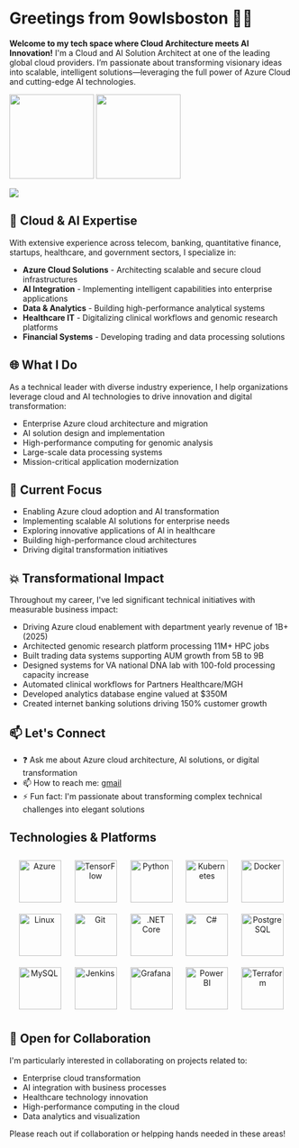 # Greetings from 9owlsboston 👋🏻

**Welcome to my tech space where Cloud Architecture meets AI Innovation!**
I'm a Cloud and AI Solution Architect at one of the leading global cloud providers. I’m passionate about transforming visionary ideas into scalable, intelligent solutions—leveraging the full power of Azure Cloud and cutting-edge AI technologies.

<p align="left">
  <img height="150px" src="https://github-readme-stats.vercel.app/api/top-langs/?username=9owlsboston&layout=compact&hide=html,Makefile&text_color=daf7dc&bg_color=151515" />
  <img height="150px" src="https://github-readme-streak-stats.herokuapp.com/?user=9owlsboston&theme=radical&hide_title=true&count_private=true" />      
  <!-- <img height="150px" src="https://github-readme-stats.vercel.app/api?username=9owlsboston&show_icons=true&theme=tokyonight&hide_title=true&count_private=true" /> -->
</p>

<p align=left>
  <img src="https://komarev.com/ghpvc/?username=9owlsboston&color=orange" />
</p>

## 🤖 Cloud & AI Expertise

With extensive experience across telecom, banking, quantitative finance, startups, healthcare, and government sectors, I specialize in:

- **Azure Cloud Solutions** - Architecting scalable and secure cloud infrastructures
- **AI Integration** - Implementing intelligent capabilities into enterprise applications
- **Data & Analytics** - Building high-performance analytical systems
- **Healthcare IT** - Digitalizing clinical workflows and genomic research platforms
- **Financial Systems** - Developing trading and data processing solutions

## 🌐 What I Do

As a technical leader with diverse industry experience, I help organizations leverage cloud and AI technologies to drive innovation and digital transformation:

- Enterprise Azure cloud architecture and migration
- AI solution design and implementation
- High-performance computing for genomic analysis
- Large-scale data processing systems
- Mission-critical application modernization

## 🎯 Current Focus

- Enabling Azure cloud adoption and AI transformation
- Implementing scalable AI solutions for enterprise needs
- Exploring innovative applications of AI in healthcare
- Building high-performance cloud architectures
- Driving digital transformation initiatives

## 💥 Transformational Impact

Throughout my career, I've led significant technical initiatives with measurable business impact:

- Driving Azure cloud enablement with department yearly revenue of 1B+ (2025)
- Architected genomic research platform processing 11M+ HPC jobs
- Built trading data systems supporting AUM growth from 5B to 9B
- Designed systems for VA national DNA lab with 100-fold processing capacity increase
- Automated clinical workflows for Partners Healthcare/MGH
- Developed analytics database engine valued at $350M
- Created internet banking solutions driving 150% customer growth

## 📫 Let's Connect

- ❓ Ask me about Azure cloud architecture, AI solutions, or digital transformation
- 📫 How to reach me: [gmail](mailto:9owlsboston@gmail.com)
- ⚡ Fun fact: I'm passionate about transforming complex technical challenges into elegant solutions

## Technologies & Platforms  
<div align="center">  
<img style="margin: 10px" src="https://profilinator.rishav.dev/skills-assets/microsoft_azure-icon.svg" alt="Azure" height="75" />
<img style="margin: 10px" src="https://profilinator.rishav.dev/skills-assets/tensorflow-icon.svg" alt="TensorFlow" height="75" />
<img style="margin: 10px" src="https://profilinator.rishav.dev/skills-assets/python-original.svg" alt="Python" height="75" />
<img style="margin: 10px" src="https://profilinator.rishav.dev/skills-assets/kubernetes-icon.svg" alt="Kubernetes" height="75" />
<img style="margin: 10px" src="https://profilinator.rishav.dev/skills-assets/docker-original-wordmark.svg" alt="Docker" height="75" />
<img style="margin: 10px" src="https://profilinator.rishav.dev/skills-assets/linux-original.svg" alt="Linux" height="75" />
<img style="margin: 10px" src="https://profilinator.rishav.dev/skills-assets/git-scm-icon.svg" alt="Git" height="75" />
<img style="margin: 10px" src="https://profilinator.rishav.dev/skills-assets/dotnetcore.png" alt=".NET Core" height="75" />
<img style="margin: 10px" src="https://profilinator.rishav.dev/skills-assets/csharp-original.svg" alt="C#" height="75" />
<img style="margin: 10px" src="https://profilinator.rishav.dev/skills-assets/postgresql-original-wordmark.svg" alt="PostgreSQL" height="75" />
<img style="margin: 10px" src="https://profilinator.rishav.dev/skills-assets/mysql-original-wordmark.svg" alt="MySQL" height="75" />
<img style="margin: 10px" src="https://profilinator.rishav.dev/skills-assets/jenkins-icon.svg" alt="Jenkins" height="75" />
<img style="margin: 10px" src="https://profilinator.rishav.dev/skills-assets/grafana.png" alt="Grafana" height="75" />
<img style="margin: 10px" src="https://profilinator.rishav.dev/skills-assets/powerbi.png" alt="Power BI" height="75" />
<img style="margin: 10px" src="https://profilinator.rishav.dev/skills-assets/terraformio-icon.svg" alt="Terraform" height="75" />
</div>

## 🤝 Open for Collaboration

I'm particularly interested in collaborating on projects related to:
- Enterprise cloud transformation
- AI integration with business processes
- Healthcare technology innovation
- High-performance computing in the cloud
- Data analytics and visualization

Please reach out if collaboration or helpping hands needed in these areas!

<!-- ## 📝 Recent Blog Posts on Cloud and AI
 -->
<!-- BLOG-POST-LIST:START -->
<!-- BLOG-POST-LIST:END -->